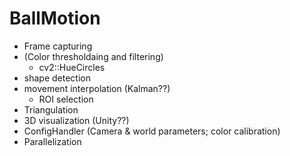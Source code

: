 # BallMotion

- Frame capturing 
- (Color thresholdaing and filtering)
  - cv2::HueCircles
- shape detection
- movement interpolation (Kalman??)
  - ROI selection
- Triangulation
- 3D visualization (Unity??)
- ConfigHandler (Camera & world parameters; color calibration)
- Parallelization
